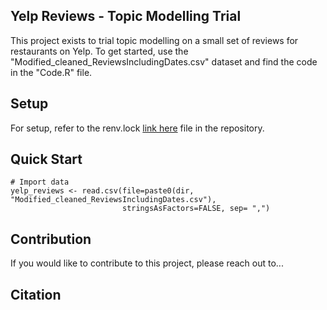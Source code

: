 ## Yelp Reviews - Topic Modelling Trial

This project exists to trial topic modelling on a small set of reviews for restaurants on Yelp. To get started, use the "Modified_cleaned_ReviewsIncludingDates.csv" dataset and find the code in the "Code.R" file.

## Setup

For setup, refer to the renv.lock [link
here](https://github.com/agnebore/yelp_topic_modelling/blob/main/renv.lock) file in the repository. 

## Quick Start

```         
# Import data
yelp_reviews <- read.csv(file=paste0(dir, "Modified_cleaned_ReviewsIncludingDates.csv"),
                         stringsAsFactors=FALSE, sep= ",")
```

## Contribution
If you would like to contribute to this project, please reach out to...

## Citation
